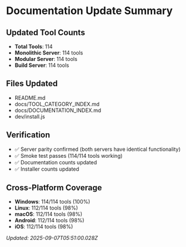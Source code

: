# Documentation Update Summary

## Updated Tool Counts
- **Total Tools**: 114
- **Monolithic Server**: 114 tools
- **Modular Server**: 114 tools
- **Build Server**: 114 tools

## Files Updated
- README.md
- docs/TOOL_CATEGORY_INDEX.md
- docs/DOCUMENTATION_INDEX.md
- dev/install.js

## Verification
- ✅ Server parity confirmed (both servers have identical functionality)
- ✅ Smoke test passes (114/114 tools working)
- ✅ Documentation counts updated
- ✅ Installer counts updated

## Cross-Platform Coverage
- **Windows**: 114/114 tools (100%)
- **Linux**: 112/114 tools (98%)
- **macOS**: 112/114 tools (98%)
- **Android**: 112/114 tools (98%)
- **iOS**: 112/114 tools (98%)

*Updated: 2025-09-07T05:51:00.028Z*
